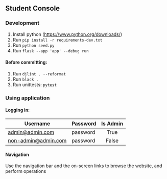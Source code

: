 ## Student Console

### Development

1. Install python (https://www.python.org/downloads/)
2. Run `pip install -r requirements-dev.txt`
3. Run `python seed.py`
4. Run `flask --app 'app' --debug run`

#### Before committing:

1. Run `djlint . --reformat`
2. Run `black .`
3. Run unittests: `pytest`

### Using application

#### Logging in:

| Username            | Password | Is Admin |
|---------------------|----------|:--------:|
| admin@admin.com     | password |   True   |
| non-admin@admin.com | password |  False   |

#### Navigation

Use the navigation bar and the on-screen links to browse the website, and perform operations